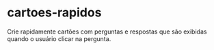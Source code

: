 # cartoes-rapidos
Crie rapidamente cartões com perguntas e respostas que são exibidas quando o usuário clicar na pergunta.
